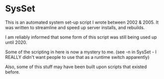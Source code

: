 # SysSet

This is an automated system set-up script I wrote between 2002 & 2005.
It was written to streamline and speed up server installs, and rebuilds.

I am reliably informed that some form of this script was still being used up until 2020.

Some of the scripting in here is now a mystery to me.
(see -n in SysSet - I REALLY didn't want people to use that as a runtime switch apparently)

Also, some of this stuff may have been built upon scripts that existed before.
